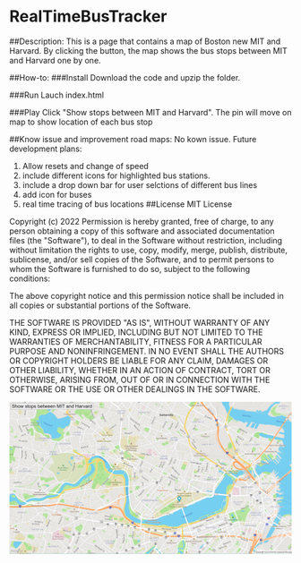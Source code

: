 # RealTimeBusTracker
##Description:
This is a page that contains a map of Boston  new MIT and Harvard. By clicking the button, the map shows the bus stops between MIT and Harvard one by one.

##How-to:
###Install
Download the code and upzip the folder.

###Run
Lauch index.html

###Play
Click "Show stops between MIT and Harvard". The pin will move on map to show location of each bus stop

##Know issue and improvement road maps:
No kown issue.
Future development plans: 
1. Allow resets and change of speed
2. include different icons for highlighted bus stations.
3. include a drop down bar for user selctions of different bus lines
4. add icon for buses
5. real time tracing of bus locations
##License
MIT License

Copyright (c) 2022 Permission is hereby granted, free of charge, to any person obtaining a copy of this software and associated documentation files (the "Software"), to deal in the Software without restriction, including without limitation the rights to use, copy, modify, merge, publish, distribute, sublicense, and/or sell copies of the Software, and to permit persons to whom the Software is furnished to do so, subject to the following conditions:

The above copyright notice and this permission notice shall be included in all copies or substantial portions of the Software.

THE SOFTWARE IS PROVIDED "AS IS", WITHOUT WARRANTY OF ANY KIND, EXPRESS OR IMPLIED, INCLUDING BUT NOT LIMITED TO THE WARRANTIES OF MERCHANTABILITY, FITNESS FOR A PARTICULAR PURPOSE AND NONINFRINGEMENT. IN NO EVENT SHALL THE AUTHORS OR COPYRIGHT HOLDERS BE LIABLE FOR ANY CLAIM, DAMAGES OR OTHER LIABILITY, WHETHER IN AN ACTION OF CONTRACT, TORT OR OTHERWISE, ARISING FROM, OUT OF OR IN CONNECTION WITH THE SOFTWARE OR THE USE OR OTHER DEALINGS IN THE SOFTWARE.

<img src="busDemo.PNG">
